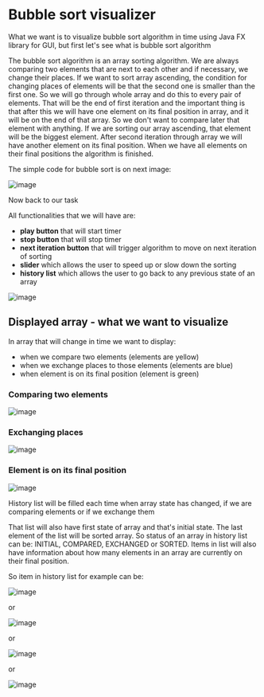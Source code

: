 <h1>Bubble sort visualizer</h1>

<p>What we want is to visualize bubble sort algorithm in time using Java FX library for GUI, but first let's see what is bubble sort algorithm</p>

<p>The bubble sort algorithm is an array sorting algorithm. We are always comparing two elements that are next to each other and if necessary, we change their places.
If we want to sort array ascending, the condition for changing places of elements will be that the second one is smaller than the first one. So we will go through whole array and do this to every pair of elements. That will be the end of first iteration and the important thing is that after this we will have one element on its final position in array, and it will be on the end of that array. So we don't want to compare later that element with anything. If we are sorting our array ascending, that element will be the biggest element. After second iteration through array we will have another element on its final position. When we have all elements on their final positions the algorithm is finished.</p>

The simple code for bubble sort is on next image:

![image](https://user-images.githubusercontent.com/53167193/170382190-ff180a15-8a83-48fc-80d1-dd3b84cbbfa5.png)

<p>Now back to our task</p>

<p>All functionalities that we will have are: </p>

<ul>
  <li><b>play button</b> that will start timer</li>
  <li><b>stop button</b> that will stop timer</li>
  <li><b>next iteration button</b> that will trigger algorithm to move on next iteration of sorting</li>
  <li><b>slider</b> which allows the user to speed up or slow down the sorting</li>
  <li><b>history list</b> which allows the user to go back to any previous state of an array</li>
</ul>

![image](https://user-images.githubusercontent.com/53167193/170161196-399c07cb-3d7b-408f-a661-a377ce0aafec.png)

<h2>Displayed array - what we want to visualize</h2>

<p>In array that will change in time we want to display:</p>

<ul>
  <li>when we compare two elements (elements are yellow)</li>
  <li>when we exchange places to those elements (elements are blue)</li>
  <li>when element is on its final position (element is green)</li>
</ul>

<h3>Comparing two elements</h3>

![image](https://user-images.githubusercontent.com/53167193/170163013-d72e68f5-1d2d-472a-97e3-6a3b5e8628d6.png)

<h3>Exchanging places</h3>

![image](https://user-images.githubusercontent.com/53167193/170163087-1dd54d6c-68f3-4c03-8f4d-f67d55f749e1.png)

<h3>Element is on its final position</h3>

![image](https://user-images.githubusercontent.com/53167193/170163641-e3d7fca3-fbfb-46c7-9151-ea22c4448f13.png)

<p>History list will be filled each time when array state has changed, if we are comparing elements or if we exchange them</p>

<p>That list will also have first state of array and that's initial state. The last element of the list will be sorted array. So status of an array in history list can be: INITIAL, COMPARED, EXCHANGED or SORTED. Items in list will also have information about how many elements in an array are currently on their final position.</p>

<p>So item in history list for example can be: </p>

![image](https://user-images.githubusercontent.com/53167193/170387128-aafaecce-c41f-4d3c-949e-d56e80de9264.png)

or 

![image](https://user-images.githubusercontent.com/53167193/170387169-c6326691-bace-471d-8d06-e24f1d33ac9d.png)

or

![image](https://user-images.githubusercontent.com/53167193/170387189-7954290b-cf40-46e9-a5aa-5c2c3fc44ccb.png)

or

![image](https://user-images.githubusercontent.com/53167193/170387220-7d9e5884-2a3b-4b74-9efb-959a77d8baa9.png)



















